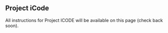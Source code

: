 Project iCode
-------------

All instructions for Project ICODE will be available on this page (check back soon).
